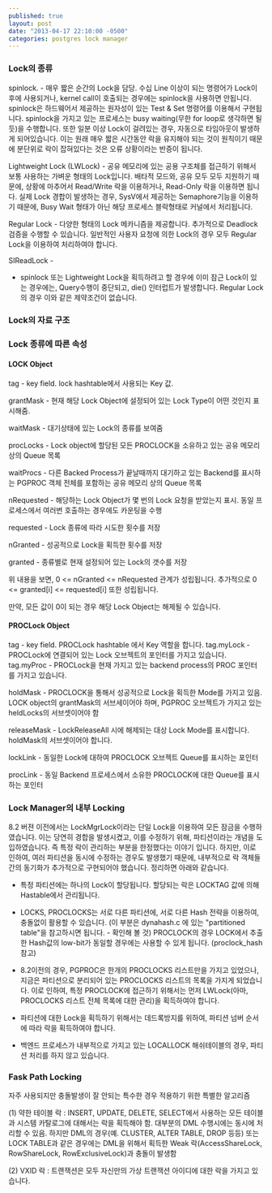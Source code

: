 ```yaml
---
published: true
layout: post
date: "2013-04-17 22:10:00 -0500"
categories: postgres lock manager
---
```

### Lock의 종류

spinlock. - 매우 짧은 순간의 Lock을 담당. 수십 Line 이상이 되는 명령어가 Lock이후에 사용되거나, kernel call이 호출되는 경우에는 spinlock을 사용하면 안됩니다. spinlock은 하드웨어서 제공하는 원자성이 있는 Test & Set 명령어를 이용해서 구현됩니다. spinlock을 가지고 있는 프로세스는 busy waiting(무한 for loop로 생각하면 될듯)을 수행합니다. 또한 일분 이상 Lock이 걸려있는 경우, 자동으로 타임아웃이 발생하게 되어있습니다. 이는 원래 매우 짧은 시간동안 락을 유지해야 되는 것이 원칙이기 때문에 분단위로 락이 잡혀있다는 것은 오류 상황이라는 반증이 됩니다. 

Lightweight Lock (LWLock) - 공유 메모리에 있는 공용 구조체를 접근하기 위해서 보통 사용하는 가벼운 형태의 Lock입니다. 배타적 모드와, 공유 모두 모두 지원하기 때문에, 상황에 마추어서 Read/Write 락을 이용하거나, Read-Only 락을 이용하면 됩니다. 실제 Lock 경합이 발생하는 경우, SysV에서 제공하는 Semaphore기능을 이용하기 때문에, Busy Wait 형태가 아닌 해당 프로세스 블락형태로 커널에서 처리됩니다. 

Regular Lock - 다양한 형태의 Lock 메카니즘을 제공합니다. 추가적으로 Deadlock 검증을 수행할 수 있습니다. 일반적인 사용자 요청에 의한 Lock의 경우 모두 Regular Lock을 이용하여 처리하여야 합니다. 

SIReadLock - 

* spinlock 또는 Lightweight Lock을 획득하려고 할 경우에 이미 잠근 Lock이 있는 경우에는, Query수행이 중단되고, die() 인터럽트가 발생합니다. Regular Lock의 경우 이와 같은 제약조건이 없습니다.

### Lock의 자료 구조

### Lock 종류에 따른 속성
#### LOCK Object

tag - 
	key field. lock hashtable에서 사용되는 Key 값. 

grantMask -
	현재 해당 Lock Object에 설정되어 있는 Lock Type이 어떤 것인지 표시해줌.
    
waitMask -
	대기상태에 있는 Lock의 종류를 보여줌

procLocks -
	Lock object에 할당된 모든 PROCLOCK을 소유하고 있는 공유 메모리 상의 Queue 목록
    
waitProcs -
	다른 Backed Process가 끝날때까지 대기하고 있는 Backend를 표시하는 PGPROC 객체 전체를 포함하는 공유 메모리 상의 Queue 목록
    
nRequested -
	해당하는 Lock Object가 몇 번의 Lock 요청을 받았는지 표시. 동일 프로세스에서 여러번 호출하는 경우에도 카운팅을 수행
    
requested -
	Lock 종류에 따라 시도한 횟수를 저장
    
nGranted -
	성공적으로 Lock을 획득한 횟수를 저장

granted -
	종류별로 현재 설정되어 있는 Lock의 갯수를 저장

위 내용을 보면, 
0 <= nGranted <= nRequested 관계가 성립됩니다. 추가적으로 
0 <= granted[i] <= requested[i] 또한 성립됩니다. 

만약, 모든 값이 0이 되는 경우 해당 Lock Object는 해제될 수 있습니다.

#### PROCLock Object

tag - 
	key field. PROCLock hashtable 에서 Key 역할을 합니다. 
    tag.myLock - PROCLock에 연결되어 있는 Lock 오브젝트의 포인터를 가지고 있습니다. 
    tag.myProc - PROCLock을 현재 가지고 있는 backend process의 PROC 포인터를 가지고 있습니다. 

holdMask - 
	PROCLOCK을 통해서 성공적으로 Lock을 획득한 Mode를 가지고 있음.
    LOCK object의 grantMask의 서브세이어야 하며, PGPROC 오브젝트가 가지고 있는 heldLocks의 서브셋이어야 함

releaseMask -
	LockReleaseAll 시에 해제되는 대상 Lock Mode를 표시합니다. 
    holdMask의 서브셋이어야 합니다. 

lockLink - 
	동일한 Lock에 대하여 PROCLOCK 오브젝트 Queue를 표시하는 포인터

procLink - 
	동일 Backend 프로세스에서 소유한 PROCLOCK에 대한 Queue를 표시하는 포인터

### Lock Manager의 내부 Locking

8.2 버젼 이전에서는 LockMgrLock이라는 단일 Lock을 이용하여 모든 잠금을 수행하였습니다.
이는 당연히 경합을 발생시켰고, 이를 수정하기 위해, 파티션이라는 개념을 도입하였습니다. 즉 특정 락이 관리하는 부분을 한정했다는 이야기 입니다. 하지만, 이로 인하여, 여러 파티션을 동시에 수정하는 경우도 발생했기 때문에, 내부적으로 락 객체들간의 동기화가 추가적으로 구현되어야 했습니다. 정리하면 아래와 같습니다.

* 특정 파티션에는 하나의 Lock이 할당됩니다. 할당되는 락은 LOCKTAG 값에 의해 Hastable에서 관리됩니다. 

* LOCKS, PROCLOCKS는 서로 다른 파티션에, 서로 다른 Hash 전략을 이용하여, 충돌없이 활용할 수 있습니다. 
  (이 부분은 dynahash.c 에 있는 "partitioned table"을 참고하시면 됩니다. - 확인해 볼 것)
  PROCLOCK의 경우 LOCK에서 추출한 Hash값의 low-bit가 동일할 경우에는 사용할 수 있게 됩니다. (proclock_hash 참고)

* 8.2이전의 경우, PGPROC은 한개의 PROCLOCKS 리스트만을 가지고 있었으나, 지금은 파티션으로 분리되어 있는 PROCLOCKS 리스트의 목록을 가지게 되었습니다. 이로 인하여, 특정 PROCLOCK에 접근하기 위해서는 먼저 LWLock(아마, PROCLOCKS 리스트 전체 목록에 대한 관리)을 획득하여야 합니다.

* 파티션에 대한 Lock을 획득하기 위해서는 데드록방지를 위하여, 파티션 넘버 순서에 따라 락을 획득하여야 합니다. 

* 백엔드 프로세스가 내부적으로 가지고 있는 LOCALLOCK 해쉬테이블의 경우, 파티션 처리를 하지 않고 있습니다. 

### Fask Path Locking

자주 사용되지만 충돌발생이 잘 안되는 특수한 경우 적용하기 위한 특별한 알고리즘

(1) 약한 테이블 락 : INSERT, UPDATE, DELETE, SELECT에서 사용하는 모든 테이블과 시스템 카탈로그에 대해서는 락을 획득해야 함. 대부분의 DML 수행시에는 동시에 처리할 수 있음. 하지만 DML의 경우(예. CLUSTER, ALTER TABLE, DROP 등등) 또는 LOCK TABLE과 같은 경우에는 DML을 위해서 획득한 Weak 락(AccessShareLock, RowShareLock, RowExclusiveLock)과 충돌이 발생함

(2) VXID 락 : 트랜잭션은 모두 자신만의 가상 트랜잭션 아이디에 대한 락을 가지고 있습니다. 












